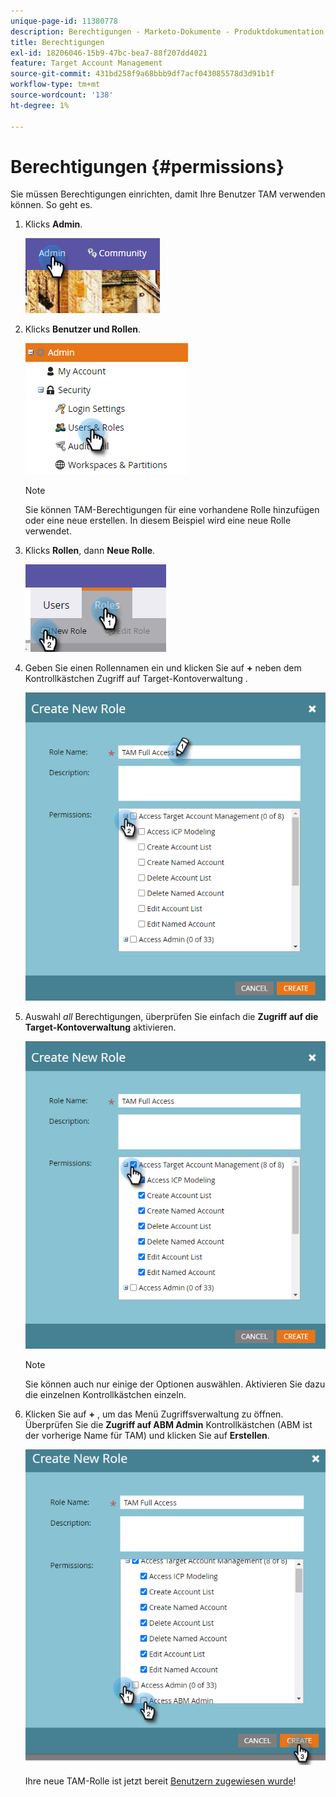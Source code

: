```yaml
---
unique-page-id: 11380778
description: Berechtigungen - Marketo-Dokumente - Produktdokumentation
title: Berechtigungen
exl-id: 18206046-15b9-47bc-bea7-88f207dd4021
feature: Target Account Management
source-git-commit: 431bd258f9a68bbb9df7acf043085578d3d91b1f
workflow-type: tm+mt
source-wordcount: '138'
ht-degree: 1%

---
```


# Berechtigungen {#permissions}

Sie müssen Berechtigungen einrichten, damit Ihre Benutzer TAM verwenden können. So geht es.

1. Klicks **Admin**.

   ![](assets/one-2.png)

1. Klicks **Benutzer und Rollen**.

   ![](assets/two-2.png)

   >[!NOTE]
   >
   >Sie können TAM-Berechtigungen für eine vorhandene Rolle hinzufügen oder eine neue erstellen. In diesem Beispiel wird eine neue Rolle verwendet.

1. Klicks **Rollen**, dann **Neue Rolle**.

   ![](assets/three-2.png)

1. Geben Sie einen Rollennamen ein und klicken Sie auf **+** neben dem Kontrollkästchen Zugriff auf Target-Kontoverwaltung .

   ![](assets/permissions-4.png)

1. Auswahl _all_ Berechtigungen, überprüfen Sie einfach die **Zugriff auf die Target-Kontoverwaltung** aktivieren.

   ![](assets/permissions-5.png)

   >[!NOTE]
   >
   >Sie können auch nur einige der Optionen auswählen. Aktivieren Sie dazu die einzelnen Kontrollkästchen einzeln.

1. Klicken Sie auf **+** , um das Menü Zugriffsverwaltung zu öffnen. Überprüfen Sie die **Zugriff auf ABM Admin** Kontrollkästchen (ABM ist der vorherige Name für TAM) und klicken Sie auf **Erstellen**.

   ![](assets/permissions-6.png)

   Ihre neue TAM-Rolle ist jetzt bereit [Benutzern zugewiesen wurde](/help/marketo/product-docs/administration/users-and-roles/managing-user-roles-and-permissions.md#assign-roles-to-a-user)!
